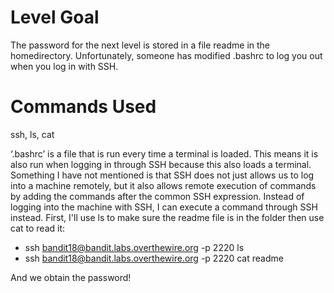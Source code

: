 # Level Goal
The password for the next level is stored in a file readme in the homedirectory. Unfortunately, someone has modified .bashrc to log you out when you log in with SSH.

# Commands Used
ssh, ls, cat

‘.bashrc’ is a file that is run every time a terminal is loaded. This means it is also run when logging in through SSH because this also loads a terminal. Something I have not mentioned is that SSH does not just allows us to log into a machine remotely, but it also allows remote execution of commands by adding the commands after the common SSH expression.
Instead of logging into the machine with SSH, I can execute a command through SSH instead. First, I'll use ls to make sure the readme file is in the folder then use cat to read it:

* ssh bandit18@bandit.labs.overthewire.org -p 2220 ls
* ssh bandit18@bandit.labs.overthewire.org -p 2220 cat readme

And we obtain the password!
